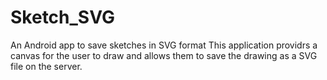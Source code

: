 # Sketch_SVG
An Android app to save sketches in SVG format
This application providrs a canvas for the user to draw and allows them to save the drawing as a SVG file on the server.

